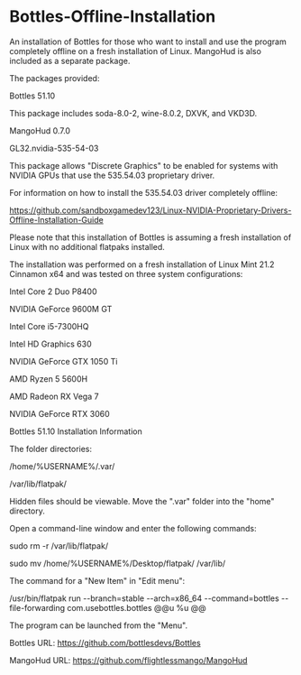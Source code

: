 # Bottles-Offline-Installation
An installation of Bottles for those who want to install and use the program completely offline on a fresh installation of Linux. MangoHud is also included as a separate package.

The packages provided:

Bottles 51.10

This package includes soda-8.0-2, wine-8.0.2, DXVK, and VKD3D.

MangoHud 0.7.0

GL32.nvidia-535-54-03

This package allows "Discrete Graphics" to be enabled for systems with NVIDIA GPUs that use the 535.54.03 proprietary driver.

For information on how to install the 535.54.03 driver completely offline:

https://github.com/sandboxgamedev123/Linux-NVIDIA-Proprietary-Drivers-Offline-Installation-Guide

Please note that this installation of Bottles is assuming a fresh installation of Linux with no additional flatpaks installed.

The installation was performed on a fresh installation of Linux Mint 21.2 Cinnamon x64 and was tested on three system configurations:

Intel Core 2 Duo P8400

NVIDIA GeForce 9600M GT

Intel Core i5-7300HQ

Intel HD Graphics 630

NVIDIA GeForce GTX 1050 Ti

AMD Ryzen 5 5600H

AMD Radeon RX Vega 7

NVIDIA GeForce RTX 3060

Bottles 51.10 Installation Information

The folder directories:

/home/%USERNAME%/.var/

/var/lib/flatpak/

Hidden files should be viewable. Move the ".var" folder into the "home" directory.

Open a command-line window and enter the following commands:

sudo rm -r /var/lib/flatpak/

sudo mv /home/%USERNAME%/Desktop/flatpak/ /var/lib/

The command for a "New Item" in "Edit menu":

/usr/bin/flatpak run --branch=stable --arch=x86_64 --command=bottles --file-forwarding com.usebottles.bottles @@u %u @@

The program can be launched from the "Menu".

Bottles URL: https://github.com/bottlesdevs/Bottles

MangoHud URL: https://github.com/flightlessmango/MangoHud
